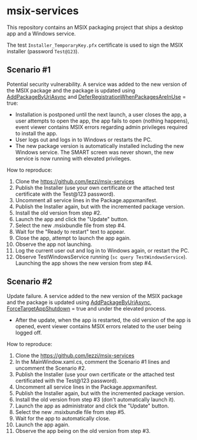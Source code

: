 # msix-services
This repository contains an MSIX packaging project that ships a desktop app and a Windows service.

The test `Installer_TemporaryKey.pfx` certificate is used to sign the MSIX installer (password `Test@123`).

## Scenario #1
Potential security vulnerability. A service was added to the new version of the MSIX package and the package is updated using [AddPackageByUriAsync](https://learn.microsoft.com/en-us/uwp/api/windows.management.deployment.packagemanager.addpackagebyuriasync?view=winrt-22621) and [DeferRegistrationWhenPackagesAreInUse](https://learn.microsoft.com/en-us/uwp/api/windows.management.deployment.registerpackageoptions.deferregistrationwhenpackagesareinuse?view=winrt-22621) = true:
* Installation is postponed until the next launch, a user closes the app, a user attempts to open the app, the app fails to open (nothing happens), event viewer contains MSIX errors regarding admin privileges required to install the app.
* User logs out and logs in to Windows or restarts the PC.
* The new package version is automatically installed including the new Windows service. The SMART screen was never shown, the new service is now running with elevated privileges.

How to reproduce:
1. Clone the https://github.com/lezzi/msix-services
2. Publish the Installer (use your own certificate or the attached test certificate with the Test@123 password).
3. Uncomment all service lines in the Package.appxmanifest.
4. Publish the Installer again, but with the incremented package version.
5. Install the old version from step #2.
6. Launch the app and click the "Update" button.
7. Select the new .msixbundle file from step #4.
8. Wait for the "Ready to restart" text to appear.
9. Close the app, attempt to launch the app again.
10. Observe the app not launching.
11. Log the current user out and log in to Windows again, or restart the PC.
12. Observe TestWindowsService running (`sc query TestWindowsService`). Launching the app shows the new version from step #4.

## Scenario #2
Update failure. A service added to the new version of the MSIX package and the package is updated using [AddPackageByUriAsync](https://learn.microsoft.com/en-us/uwp/api/windows.management.deployment.packagemanager.addpackagebyuriasync?view=winrt-22621), [ForceTargetAppShutdown](https://learn.microsoft.com/en-us/uwp/api/windows.management.deployment.registerpackageoptions.forcetargetappshutdown?view=winrt-22621) = true and under the elevated process.
* After the update, when the app is restarted, the old version of the app is opened, event viewer contains MSIX errors related to the user being logged off.

How to reproduce:
1. Clone the https://github.com/lezzi/msix-services
2. In the MainWindow.xaml.cs, comment the Scenario #1 lines and uncomment the Scenario #2. 
3. Publish the Installer (use your own certificate or the attached test certificated with the Test@123 password).
4. Uncomment all service lines in the Package.appxmanifest.
5. Publish the Installer again, but with the incremented package version.
6. Install the old version from step #3 (don't automatically launch it).
7. Launch the app as administrator and click the "Update" button.
8. Select the new .msixbundle file from step #5.
9. Wait for the app to automatically close.
10. Launch the app again.
11. Observe the app being on the old version from step #3.
